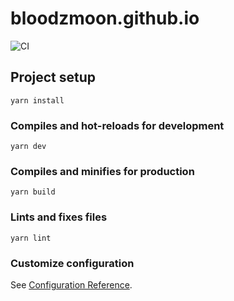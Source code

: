 # bloodzmoon.github.io

![CI](https://github.com/bloodzmoon/bloodzmoon.github.io/workflows/CI/badge.svg?branch=dev)

## Project setup
```
yarn install
```

### Compiles and hot-reloads for development
```
yarn dev
```

### Compiles and minifies for production
```
yarn build
```

### Lints and fixes files
```
yarn lint
```

### Customize configuration
See [Configuration Reference](https://cli.vuejs.org/config/).
